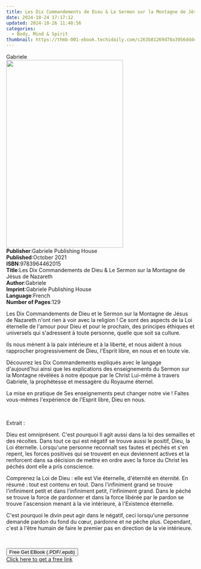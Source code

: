 ```yaml
---
title: Les Dix Commandements de Dieu & Le Sermon sur la Montagne de Jésus de Nazareth | Free Book
date: 2024-10-24 17:17:12
updated: 2024-10-26 11:48:56
categories:
  - Body, Mind & Spirit
thumbnail: https://thmb-001-ebook.techidaily.com/c263b81269d78a3956ddde8abd9672043439eeed89f87cc7d8e99d033e0b80ab.jpg
---
```

<main id="book-container">
  <div class="flex flex-col">
    <div class="book-brief flex-1 py-6 px-4 sm:p-6 md:py-10 md:px-8">
      <!-- brief-->
      <div class="book-brief-main">Gabriele</div>
    </div>
    <div
      class="book-meta-info flex-1 grid gap-4 col-start-1 col-end-3 row-start-1 sm:mb-6 sm:grid-cols-4 lg:gap-6 lg:col-start-2 lg:row-end-6 lg:row-span-6 lg:mb-0"
    >
      <div
        class="book-meta-info-left place-content-center mt-4 p-4 text-sm leading-6 col-start-2 col-span-2 dark:text-slate-400"
      >
        <img
          class="w-full h-500 object-cover rounded-lg sm:h-255 sm:col-span-2 lg:col-span-full"
          src="https://img-001-ebook.techidaily.com/56f43a22ce590402949e49b230d7ce834d5e403c3e0640ee3beadb03168ad6e1.jpg"
          alt=""
          width="312"
          height="500"
        />
      </div>
      <div
        class="book-meta-info-right mt-2 col-start-1 row-start-2 col-span-3 self-center"
      >
        <!-- meta data  -->
        <div class="flex flex-col px-4 md:px-8">
          <div class="flex-1">
            <strong>Publisher</strong>:<span class="px-2"
              >Gabriele Publishing House</span
            >
          </div>
          <div class="flex-1">
            <strong>Published</strong>:<span class="px-2">October 2021</span>
          </div>
          <div class="flex-1">
            <strong>ISBN</strong>:<span class="px-2">9783964462015</span>
          </div>
          <div class="flex-1">
            <strong>Title</strong>:<span class="px-2"
              >Les Dix Commandements de Dieu &amp; Le Sermon sur la Montagne de
              Jésus de Nazareth</span
            >
          </div>
          <div class="flex-1">
            <strong>Author</strong>:<span class="px-2">Gabriele</span>
          </div>
          <div class="flex-1">
            <strong>Imprint</strong>:<span class="px-2"
              >Gabriele Publishing House</span
            >
          </div>
          <div class="flex-1">
            <strong>Language</strong>:<span class="px-2">French</span>
          </div>
          <div class="flex-1">
            <strong>Number of Pages</strong>:<span class="px-2">129</span>
          </div>
        </div>
      </div>
    </div>
    <div class="book-description flex-1 py-6 px-4 sm:p-6 md:py-10 md:px-8">
      <div class="book-description-main">
        <div accordion-content="" id="description">
          <p>
            Les Dix Commandements de Dieu et le Sermon sur la Montagne de Jésus
            de Nazareth n'ont rien à voir avec la religion ! Ce sont des aspects
            de la Loi éternelle de l'amour pour Dieu et pour le prochain, des
            principes éthiques et universels qui s'adressent à toute personne,
            quelle que soit sa culture.
          </p>
          <p>
            Ils nous mènent à la paix intérieure et à la liberté, et nous aident
            à nous rapprocher progressivement de Dieu, l'Esprit libre, en nous
            et en toute vie.
          </p>
          <p>
            Découvrez les Dix Commandements expliqués avec le langage
            d'aujourd'hui ainsi que les explications des enseignements du Sermon
            sur la Montagne révélées à notre époque par le Christ Lui-même à
            travers Gabriele, la prophétesse et messagère du Royaume éternel.
          </p>
          <p>
            La mise en pratique de Ses enseignements peut changer notre vie !
            Faites vous-mêmes l'expérience de l'Esprit libre, Dieu en nous.
          </p>
          <p><br /></p>
          <p>Extrait :</p>
          <p>
            Dieu est omniprésent. C'est pourquoi Il agit aussi dans la loi des
            semailles et des récoltes. Dans tout ce qui est négatif se trouve
            aussi le positif, Dieu, la Loi éternelle. Lorsqu'une personne
            reconnaît ses fautes et péchés et s'en repent, les forces positives
            qui se trouvent en eux deviennent actives et la renforcent dans sa
            décision de mettre en ordre avec la force du Christ les péchés dont
            elle a pris conscience.
          </p>
          <p>
            Comprenez la Loi de Dieu : elle est Vie éternelle, d'éternité en
            éternité. En résumé : tout est contenu en tout. Dans l'infiniment
            grand se trouve l'infiniment petit et dans l'infiniment petit,
            l'infiniment grand. Dans le péché se trouve la force de pardonner et
            dans la force libérée par le pardon se trouve l'ascension menant à
            la vie intérieure, à l'Existence éternelle.
          </p>
          <p>
            C'est pourquoi le divin peut agir dans le négatif, ceci lorsqu'une
            personne demande pardon du fond du cœur, pardonne et ne pèche plus.
            Cependant, c'est à l'être humain de faire le premier pas en
            direction de la vie intérieure.&nbsp;
          </p>
          <p><br /></p>
        </div>
        <div class="accordion-fader"></div>
      </div>
    </div>
    <div class="book-excerpts flex-1 py-6 px-4 sm:p-6 md:py-10 md:px-8"></div>
    <div
      class="book-about-author flex-1 py-6 px-4 sm:p-6 md:py-10 md:px-8"
    ></div>
    <div class="book-free-get flex-1 py-6 px-4 sm:p-6 md:py-10 md:px-8">
      <button
        id="btn-free-get"
        class="bg-blue-500 hover:bg-blue-700 text-white font-bold py-2 px-4 rounded"
      >
        Free Get EBook (.PDF/.epub)
      </button>
      <div id="countdown-display" class="px-2 text-lg mt-2"></div>
      <a
        id="free-link"
        class="hidden bg-blue-500 hover:bg-blue-700 text-white font-bold py-2 px-4 rounded"
        href="https://www.ebooks.com/en-us/book/211386095/les-dix-commandements-de-dieu-le-sermon-sur-la-montagne-de-j-sus-de-nazareth/gabriele/"
        target="_blank"
        >Click here to get a free link</a
      >
    </div>
    <script>
      let countdownTime = 0;
      let countdownInterval = null;
      document
        .getElementById('btn-free-get')
        .addEventListener('click', startCountdown);
      function startCountdown() {
        countdownTime = new Date().getTime() + 60000 * 3;
        countdownInterval = setInterval(updateCountdown, 1000);
        document.getElementById('btn-free-get').disabled = true;
        document
          .getElementById('btn-free-get')
          .classList.add('bg-gray-500', 'cursor-not-allowed');
      }
      function updateCountdown() {
        let currentTime = new Date().getTime();
        let timeLeft = countdownTime - currentTime;
        let secondsLeft = Math.floor(timeLeft / 1000);
        document.getElementById('countdown-display').innerHTML =
          `Remaining time: ${secondsLeft} seconds.`;
        if (secondsLeft <= 0) {
          clearInterval(countdownInterval);
          document.getElementById('btn-free-get').classList.add('hidden');
          document.getElementById('free-link').classList.remove('hidden');
          document.getElementById('countdown-display').innerHTML = '';
        }
      }
    </script>
  </div>
</main>
